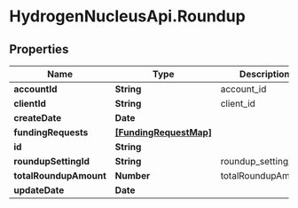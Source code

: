 # HydrogenNucleusApi.Roundup

## Properties
Name | Type | Description | Notes
------------ | ------------- | ------------- | -------------
**accountId** | **String** | account_id | 
**clientId** | **String** | client_id | 
**createDate** | **Date** |  | [optional] 
**fundingRequests** | [**[FundingRequestMap]**](FundingRequestMap.md) |  | [optional] 
**id** | **String** |  | [optional] 
**roundupSettingId** | **String** | roundup_setting_id | 
**totalRoundupAmount** | **Number** | totalRoundupAmount | [optional] 
**updateDate** | **Date** |  | [optional] 


